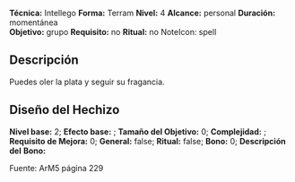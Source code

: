 
**Técnica:** Intellego
**Forma:** Terram
**Nivel:** 4
**Alcance:** personal 
**Duración:** momentánea  
**Objetivo:** grupo
**Requisito:** no
**Ritual:** no
NoteIcon: spell




## Descripción 
<p>Puedes oler la plata y seguir su fragancia.</p>

## Diseño del Hechizo 

**Nivel base:** 2; **Efecto base:** ;  **Tamaño del **Objetivo:**** 0; **Complejidad:** ; **Requisito de Mejora:** 0; **General:** false; **Ritual:** false; **Bono:** 0; **Descripción del** **Bono:** 

Fuente: ArM5 página 229